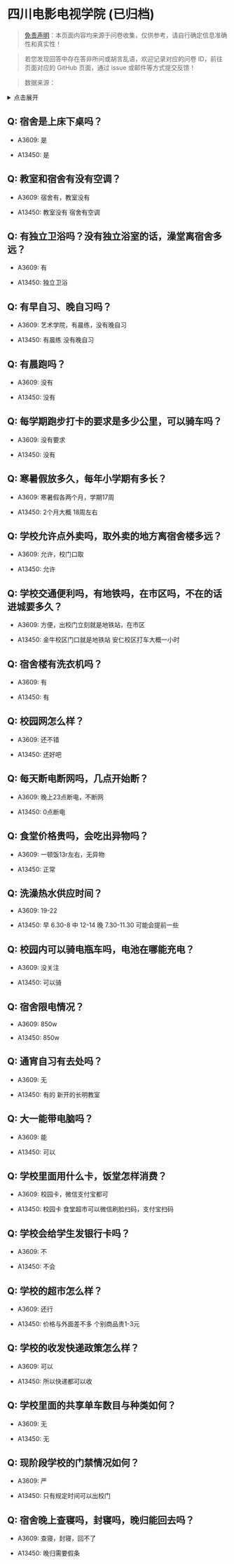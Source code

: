 # 四川电影电视学院 (已归档)

> [免责声明](https://colleges.chat/#_3)：本页面内容均来源于问卷收集，仅供参考，请自行确定信息准确性和真实性！

> 若您发现回答中存在答非所问或胡言乱语，欢迎记录对应的问卷 ID，前往页面对应的 GitHub 页面，通过 issue 或邮件等方式提交反馈！

> 数据来源：

<details><summary>点击展开</summary>
<ul>
<li>A3609: 匿名 (2021 年 06 月)</li>
<li>A13450: 匿名 (2022 年 06 月)</li>
</ul>
</details>

## Q: 宿舍是上床下桌吗？

- A3609: 是

- A13450: 是

## Q: 教室和宿舍有没有空调？

- A3609: 宿舍有，教室没有

- A13450: 教室没有 宿舍有空调

## Q: 有独立卫浴吗？没有独立浴室的话，澡堂离宿舍多远？

- A3609: 有

- A13450: 独立卫浴

## Q: 有早自习、晚自习吗？

- A3609: 艺术学院，有晨练，没有晚自习

- A13450: 有晨练 没有晚自习

## Q: 有晨跑吗？

- A3609: 没有

- A13450: 没有

## Q: 每学期跑步打卡的要求是多少公里，可以骑车吗？

- A3609: 没有要求

- A13450: 没有

## Q: 寒暑假放多久，每年小学期有多长？

- A3609: 寒暑假各两个月，学期17周

- A13450: 2个月大概 18周左右

## Q: 学校允许点外卖吗，取外卖的地方离宿舍楼多远？

- A3609: 允许，校门口取

- A13450: 允许

## Q: 学校交通便利吗，有地铁吗，在市区吗，不在的话进城要多久？

- A3609: 方便，出校门立刻就是地铁站，在市区

- A13450: 金牛校区门口就是地铁站 安仁校区打车大概一小时

## Q: 宿舍楼有洗衣机吗？

- A3609: 有

- A13450: 有

## Q: 校园网怎么样？

- A3609: 还不错

- A13450: 还好吧

## Q: 每天断电断网吗，几点开始断？

- A3609: 晚上23点断电，不断网

- A13450: 0点断电

## Q: 食堂价格贵吗，会吃出异物吗？

- A3609: 一顿饭13r左右，无异物

- A13450: 正常

## Q: 洗澡热水供应时间？

- A3609: 19-22

- A13450: 早 6.30-8
中 12-14
晚 7.30-11.30   可能会提前一些

## Q: 校园内可以骑电瓶车吗，电池在哪能充电？

- A3609: 没关注

- A13450: 可以骑

## Q: 宿舍限电情况？

- A3609: 850w

- A13450: 850w

## Q: 通宵自习有去处吗？

- A3609: 无

- A13450: 有的 新开的长明教室

## Q: 大一能带电脑吗？

- A3609: 能

- A13450: 可以

## Q: 学校里面用什么卡，饭堂怎样消费？

- A3609: 校园卡，微信支付宝都可

- A13450: 校园卡 食堂超市可以微信刷脸扫码，支付宝扫码

## Q: 学校会给学生发银行卡吗？

- A3609: 不

- A13450: 不会

## Q: 学校的超市怎么样？

- A3609: 还行

- A13450: 价格与外面差不多 个别商品贵1-3元

## Q: 学校的收发快递政策怎么样？

- A3609: 可以

- A13450: 所以快递都可以收

## Q: 学校里面的共享单车数目与种类如何？

- A3609: 无

- A13450: 无

## Q: 现阶段学校的门禁情况如何？

- A3609: 严

- A13450: 只有规定时间可以出校门

## Q: 宿舍晚上查寝吗，封寝吗，晚归能回去吗？

- A3609: 查寝，封寝，回不了

- A13450: 晚归需要假条

